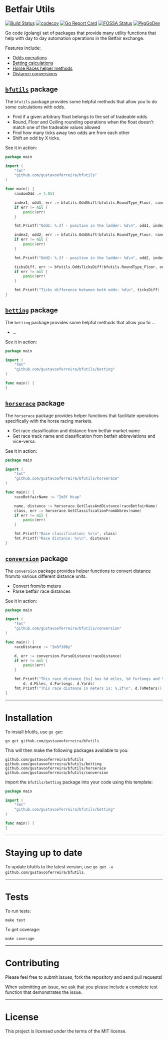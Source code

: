 # Betfair Utils

[![Build Status](https://travis-ci.com/gustavooferreira/bfutils.svg?branch=master)](https://travis-ci.com/gustavooferreira/bfutils)
[![codecov](https://codecov.io/gh/gustavooferreira/bfutils/branch/master/graph/badge.svg)](https://codecov.io/gh/gustavooferreira/bfutils)
[![Go Report Card](https://goreportcard.com/badge/github.com/gustavooferreira/bfutils)](https://goreportcard.com/report/github.com/gustavooferreira/bfutils)
[![FOSSA Status](https://app.fossa.com/api/projects/git%2Bgithub.com%2Fgustavooferreira%2Fbfutils.svg?type=shield)](https://app.fossa.com/projects/git%2Bgithub.com%2Fgustavooferreira%2Fbfutils?ref=badge_shield)
[![PkgGoDev](https://pkg.go.dev/badge/github.com/gustavooferreira/bfutils)](https://pkg.go.dev/github.com/gustavooferreira/bfutils)

Go code (golang) set of packages that provide many utility functions that help with day to day automation operations in the Betfair exchange.

Features include:

- [Odds operations](#bfutils-package)
- [Betting calculations](#betting-package)
- [Horse Races helper methods](#horserace-package)
- [Distance conversions](#conversion-package)

## [`bfutils`](https://pkg.go.dev/github.com/gustavooferreira/bfutils "API documentation") package

The `bfutils` package provides some helpful methods that allow you to do some calculations with odds.

- Find if a given arbitrary float belongs to the set of tradeable odds
- Round, Floor and Ceiling rounding operations when the float doesn't match one of the tradeable values allowed
- Find how many ticks away two odds are from each other
- Shift an odd by X ticks.

See it in action:

```go
package main

import (
    "fmt"
    "github.com/gustavooferreira/bfutils"
)

func main() {
    randomOdd := 4.051

    index1, odd1, err := bfutils.OddShift(bfutils.RoundType_Floor, randomOdd, 10)
    if err != nil {
        panic(err)
    }

    fmt.Printf("Odd1: %.2f - position in the ladder: %d\n", odd1, index1+1)

    index2, odd2, err := bfutils.OddShift(bfutils.RoundType_Floor, randomOdd, -10)
    if err != nil {
        panic(err)
    }

    fmt.Printf("Odd2: %.2f - position in the ladder: %d\n", odd2, index2+1)

    ticksDiff, err := bfutils.OddsTicksDiff(bfutils.RoundType_Floor, odd1, odd2)
    if err != nil {
        panic(err)
    }

    fmt.Printf("Ticks difference between both odds: %d\n", ticksDiff)
}

```

## [`betting`](https://pkg.go.dev/github.com/gustavooferreira/bfutils/betting "API documentation") package

The `betting` package provides some helpful methods that allow you to ...

- ...

See it in action:

```go
package main

import (
    "fmt"
    "github.com/gustavooferreira/bfutils/betting"
)

func main() {
}

```

## [`horserace`](https://pkg.go.dev/github.com/gustavooferreira/bfutils/horserace "API documentation") package

The `horserace` package provides helper functions that facilitate operations specifically with the horse racing markets.

- Get race classification and distance from betfair market name
- Get race track name and classification from betfair abbreviations and vice-versa.

See it in action:

```go
package main

import (
    "fmt"
    "github.com/gustavooferreira/bfutils/horserace"
)

func main() {
	raceBetfairName := "2m3f Hcap"

	name, distance := horserace.GetClassAndDistance(raceBetfairName)
	class, err := horserace.GetClassificationFromAbbrev(name)
	if err != nil {
		panic(err)
	}

	fmt.Printf("Race classification: %s\n", class)
	fmt.Printf("Race distance: %s\n", distance)
}

```

## [`conversion`](https://pkg.go.dev/github.com/gustavooferreira/bfutils/conversion "API documentation") package

The `conversion` package provides helper functions to convert distance from/to various different distance units.

- Convert from/to meters
- Parse betfair race distances

See it in action:

```go
package main

import (
    "fmt"
    "github.com/gustavooferreira/bfutils/conversion"
)

func main() {
	raceDistance := "2m5f100y"

	d, err := conversion.ParseDistance(raceDistance)
	if err != nil {
		panic(err)
	}

	fmt.Printf("This race distance [%s] has %d miles, %d furlongs and %d yards.\n",
		d, d.Miles, d.Furlongs, d.Yards)
	fmt.Printf("This race distance in meters is: %.2f\n", d.ToMeters())
}

```

---

# Installation

To install bfutils, use `go get`:

    go get github.com/gustavooferreira/bfutils

This will then make the following packages available to you:

    github.com/gustavooferreira/bfutils
    github.com/gustavooferreira/bfutils/betting
    github.com/gustavooferreira/bfutils/horserace
    github.com/gustavooferreira/bfutils/conversion

Import the `bfutils/betting` package into your code using this template:

```go
package main

import (
    "fmt"
    "github.com/gustavooferreira/bfutils/betting"
)

func main() {
}
```

---

# Staying up to date

To update bfutils to the latest version, use `go get -u github.com/gustavooferreira/bfutils`.

---

# Tests

To run tests:

```
make test
```

To get coverage:

```
make coverage
```

---

# Contributing

Please feel free to submit issues, fork the repository and send pull requests!

When submitting an issue, we ask that you please include a complete test function that demonstrates the issue.

---

# License

This project is licensed under the terms of the MIT license.
